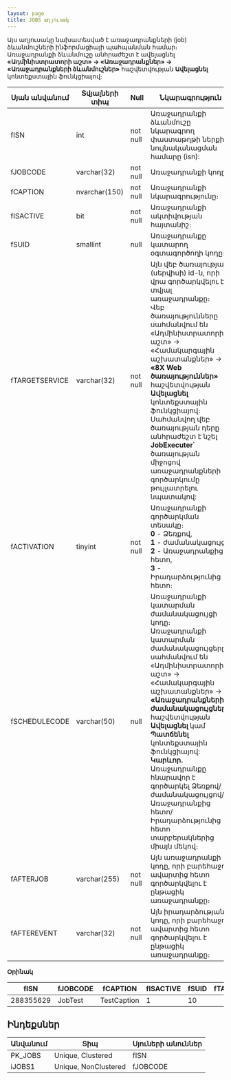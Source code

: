 ```yaml
---
layout: page
title: JOBS աղյուսակ
---
```


Այս աղյուսակը նախատեսված է առաջադրանքների (job) ձևանմուշների ինֆորմացիայի պահպանման համար։ Առաջադրանքի ձևանմուշը անհրաժեշտ է ավելացնել **«Ադմինիստրատորի աշտ» -> «Առաջադրանքներ» -> «Առաջադրանքների ձևանմուշներ»** հաշվետվության **Ավելացնել** կոնտեքստային ֆունկցիայով։ 

| Սյան անվանում | Տվյալների տիպ | Null | Նկարագրություն |
| --- | --- | --- | --- |
| fISN	            | int	            | not null | Առաջադրանքի ձևանմուշը նկարագրող փաստաթղթի ներքին նույնականացման համարը (isn):   |
| fJOBCODE	        | varchar(32)	    | not null | Առաջադրանքի կոդը։        |
| fCAPTION	        | nvarchar(150)	    | not null | Առաջադրանքի նկարագրությունը։         |
| fISACTIVE	        | bit	            | not null | Առաջադրանքի ակտիվության հայտանիշ։ |
| fSUID	            | smallint	        | null     | Առաջադրանքը կատարող օգտագործողի կոդը։         |
| fTARGETSERVICE	| varchar(32)	    | not null | Այն վեբ ծառայության (սերվիսի) id-ն, որի վրա գործարկվելու է տվյալ առաջադրանքը։ <br> Վեբ ծառայությունները սահմանվում են «Ադմինիստրատորի աշտ» -> «Համակարգային աշխատանքներ» -> **«8X Web ծառայություններ»** հաշվետվության **Ավելացնել** կոնտեքստային ֆունկցիայով։ <br> Սահմանվող վեբ ծառայության դերը անհրաժեշտ է նշել **JobExecuter**՝ ծառայության միջոցով առաջադրանքների գործարկումը թույլատրելու նպատակով:      |
| fACTIVATION	    | tinyint	        | not null | Առաջադրանքի գործարկման տեսակը։ <br> **0** - Ձեռքով, <br> **1** - ժամանակացույց, <br> **2** - Առաջադրանքից հետո, <br> **3** - Իրադարձությունից հետո։      |
| fSCHEDULECODE	    | varchar(50)	    | null     | Առաջադրանքի կատարման ժամանակացույցի կոդը։ <br> Առաջադրանքի կատարման ժամանակացույցերը սահմանվում են «Ադմինիստրատորի աշտ» -> «Համակարգային աշխատանքներ» -> **«Առաջադրանքների ժամանակացույցներ»** հաշվետվության **Ավելացնել** կամ **Պատճենել** կոնտեքստային ֆունկցիայով: <br> **Կարևոր․** Առաջադրանքը հնարավոր է գործարկել Ձեռքով/ժամանակացույցով/Առաջադրանքից հետո/Իրադարձությունից հետո տարբերակներից միայն մեկով։      |
| fAFTERJOB	        | varchar(255)	    | not null | Այն առաջադրանքի կոդը, որի բարեհաջող ավարտից հետո գործարկվելու է ընթացիկ առաջադրանքը։  |
| fAFTEREVENT	    | varchar(32)	    | not null | Այն իրադարձության կոդը, որի բարեհաջող ավարտից հետո գործարկվելու է ընթացիկ առաջադրանքը։  |

**Օրինակ**

| fISN | fJOBCODE | fCAPTION | fISACTIVE | fSUID | fTARGETSERVICE | fACTIVATION | fSCHEDULECODE | fAFTERJOB | fAFTEREVENT |
| --- | --- | --- | --- | --- | --- | --- | --- | --- | --- |
| 288355629 | JobTest | TestCaption | 1 | 10 |  | 0 |  |  |  |

## Ինդեքսներ

| Անվանում | Տիպ | Սյուների անուններ |
| --- | --- | --- |
| PK_JOBS | Unique, Clustered     | fISN     |
| iJOBS1  | Unique, NonClustered  | fJOBCODE |